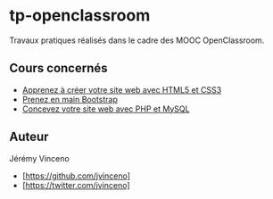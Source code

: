 # tp-openclassroom

Travaux pratiques réalisés dans le cadre des MOOC OpenClassroom.

## Cours concernés
* [Apprenez à créer votre site web avec HTML5 et CSS3](https://openclassrooms.com/courses/apprenez-a-creer-votre-site-web-avec-html5-et-css3)
* [Prenez en main Bootstrap](https://openclassrooms.com/courses/prenez-en-main-bootstrap)
* [Concevez votre site web avec PHP et MySQL](https://openclassrooms.com/courses/concevez-votre-site-web-avec-php-et-mysql)

## Auteur
Jérémy Vinceno
* [https://github.com/jvinceno] 
* [https://twitter.com/jvinceno]
